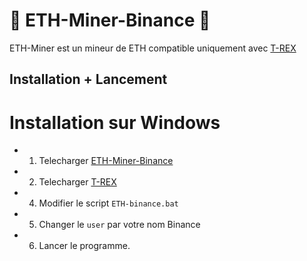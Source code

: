 <h1> 💸 ETH-Miner-Binance 💸 </h1>

ETH-Miner est un mineur de ETH compatible uniquement avec [T-REX](https://github.com/trexminer/T-Rex/releases)

<h2> Installation + Lancement </h2>

Installation sur Windows
=

- 1. Telecharger [ETH-Miner-Binance](https://github.com/Atsuy0/ETH-Miner-binance/archive/master.zip)

- 2. Telecharger [T-REX](https://github.com/trexminer/T-Rex/releases)

- 4. Modifier le script ``ETH-binance.bat``

- 5. Changer le ``user`` par votre nom Binance

- 6. Lancer le programme.
